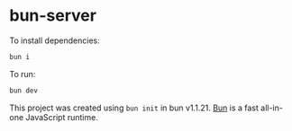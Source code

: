 # bun-server

To install dependencies:

```bash
bun i
```

To run:

```bash
bun dev
```

This project was created using `bun init` in bun v1.1.21. [Bun](https://bun.sh) is a fast all-in-one JavaScript runtime.
